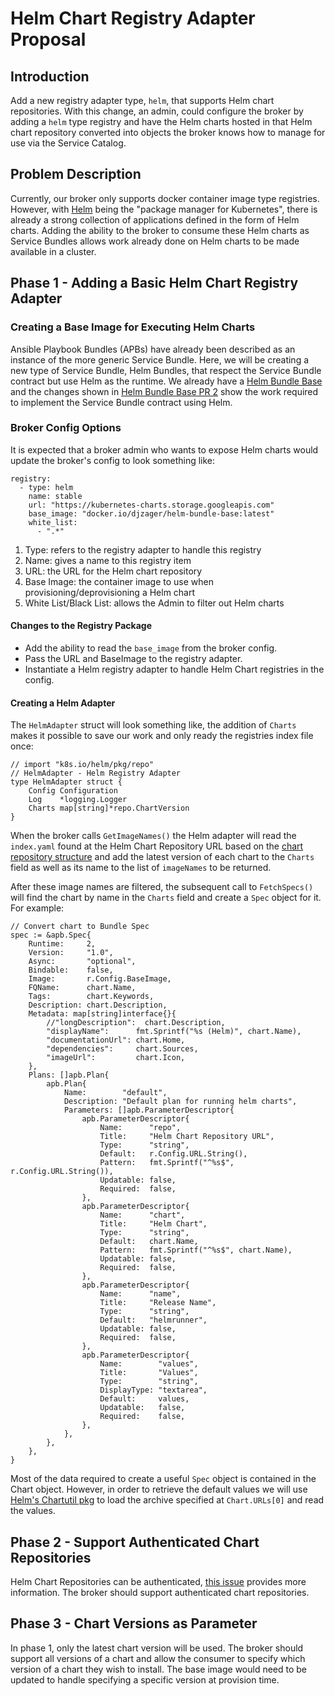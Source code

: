 # Helm Chart Registry Adapter Proposal

## Introduction

Add a new registry adapter type, `helm`, that supports Helm chart
repositories. With this change, an admin, could configure the broker by adding
a `helm` type registry and have the Helm charts hosted in that Helm chart
repository converted into objects the broker knows how to manage for use via
the Service Catalog.

## Problem Description

Currently, our broker only supports docker container image type registries.
However, with [Helm](https://helm.sh) being the "package manager for Kubernetes",
there is already a strong collection of applications defined in the form of
Helm charts. Adding the ability to the broker to consume these Helm charts as
Service Bundles allows work already done on Helm charts to be made available in
a cluster.

## Phase 1 - Adding a Basic Helm Chart Registry Adapter

### Creating a Base Image for Executing Helm Charts

Ansible Playbook Bundles (APBs) have already been described as an instance of
the more generic Service Bundle. Here, we will be creating a new type of
Service Bundle, Helm Bundles, that respect the Service Bundle contract but use
Helm as the runtime. We already have a [Helm Bundle
Base](https://github.com/ansibleplaybookbundle/helm-bundle-base) and the
changes shown in [Helm Bundle Base PR 2](https://github.com/ansibleplaybookbundle/helm-bundle-base/pull/2)
show the work required to implement the Service Bundle contract using Helm.

### Broker Config Options

It is expected that a broker admin who wants to expose Helm charts would update
the broker's config to look something like:

```
registry:
  - type: helm
    name: stable
    url: "https://kubernetes-charts.storage.googleapis.com"
    base_image: "docker.io/djzager/helm-bundle-base:latest"
    white_list:
      - ".*"
```

1. Type: refers to the registry adapter to handle this registry
1. Name: gives a name to this registry item
1. URL: the URL for the Helm chart repository
1. Base Image: the container image to use when provisioning/deprovisioning a
   Helm chart
1. White List/Black List: allows the Admin to filter out Helm charts

#### Changes to the Registry Package

- Add the ability to read the `base_image` from the broker config.
- Pass the URL and BaseImage to the registry adapter.
- Instantiate a Helm registry adapter to handle Helm Chart registries in the
  config.

#### Creating a Helm Adapter

The `HelmAdapter` struct will look something like, the addition of `Charts`
makes it possible to save our work and only ready the registries index file
once:

```
// import "k8s.io/helm/pkg/repo"
// HelmAdapter - Helm Registry Adapter
type HelmAdapter struct {
    Config Configuration
    Log    *logging.Logger
    Charts map[string]*repo.ChartVersion
}
```

When the broker calls `GetImageNames()` the Helm adapter will read the
`index.yaml` found at the Helm Chart Repository URL based on the [chart
repository
structure](https://github.com/kubernetes/helm/blob/master/docs/chart_repository.md#the-chart-repository-structure)
and add the latest version of each chart to the `Charts` field as well as
its name to the list of `imageNames` to be returned.

After these image names are filtered, the subsequent call to `FetchSpecs()`
will find the chart by name in the `Charts` field and create a `Spec` object
for it. For example:

```
// Convert chart to Bundle Spec
spec := &apb.Spec{
    Runtime:     2,
    Version:     "1.0",
    Async:       "optional",
    Bindable:    false,
    Image:       r.Config.BaseImage,
    FQName:      chart.Name,
    Tags:        chart.Keywords,
    Description: chart.Description,
    Metadata: map[string]interface{}{
        //"longDescription":  chart.Description,
        "displayName":      fmt.Sprintf("%s (Helm)", chart.Name),
        "documentationUrl": chart.Home,
        "dependencies":     chart.Sources,
        "imageUrl":         chart.Icon,
    },
    Plans: []apb.Plan{
        apb.Plan{
            Name:        "default",
            Description: "Default plan for running helm charts",
            Parameters: []apb.ParameterDescriptor{
                apb.ParameterDescriptor{
                    Name:      "repo",
                    Title:     "Helm Chart Repository URL",
                    Type:      "string",
                    Default:   r.Config.URL.String(),
                    Pattern:   fmt.Sprintf("^%s$", r.Config.URL.String()),
                    Updatable: false,
                    Required:  false,
                },
                apb.ParameterDescriptor{
                    Name:      "chart",
                    Title:     "Helm Chart",
                    Type:      "string",
                    Default:   chart.Name,
                    Pattern:   fmt.Sprintf("^%s$", chart.Name),
                    Updatable: false,
                    Required:  false,
                },
                apb.ParameterDescriptor{
                    Name:      "name",
                    Title:     "Release Name",
                    Type:      "string",
                    Default:   "helmrunner",
                    Updatable: false,
                    Required:  false,
                },
                apb.ParameterDescriptor{
                    Name:        "values",
                    Title:       "Values",
                    Type:        "string",
                    DisplayType: "textarea",
                    Default:     values,
                    Updatable:   false,
                    Required:    false,
                },
            },
        },
    },
}
```

Most of the data required to create a useful `Spec` object is contained in
the Chart object. However, in order to retrieve the default values we will use
[Helm's Chartutil
pkg](https://github.com/kubernetes/helm/blob/master/pkg/chartutil/load.go) to
load the archive specified at `Chart.URLs[0]` and read the values.

## Phase 2 - Support Authenticated Chart Repositories

Helm Chart Repositories can be authenticated, [this
issue](https://github.com/kubernetes/helm/issues/1038) provides more
information. The broker should support authenticated chart repositories.

## Phase 3 - Chart Versions as Parameter

In phase 1, only the latest chart version will be used. The broker should
support all versions of a chart and allow the consumer to specify which version
of a chart they wish to install. The base image would need to be updated to
handle specifying a specific version at provision time.
